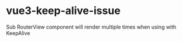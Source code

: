 # vue3-keep-alive-issue
Sub RouterView component will render multiple times when using with KeepAlive
